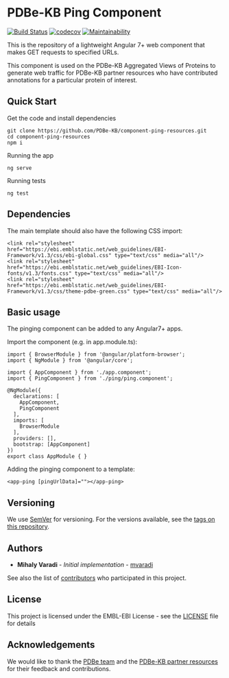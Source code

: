 PDBe-KB Ping Component
=

[![Build Status](https://www.travis-ci.com/PDBe-KB/component-ping-resources.svg?branch=master)](https://www.travis-ci.com/PDBe-KB/component-ping-resources)
[![codecov](https://codecov.io/gh/PDBe-KB/component-ping-resources/branch/master/graph/badge.svg?token=GLYUFFF6QX)](https://codecov.io/gh/PDBe-KB/component-ping-resources)
[![Maintainability](https://api.codeclimate.com/v1/badges/cf98b84b88b21a3e6fb5/maintainability)](https://codeclimate.com/github/PDBe-KB/component-ping-resources/maintainability)

This is the repository of a lightweight Angular 7+ web component that makes GET requests to specified URLs. 

This component is used on the PDBe-KB Aggregated Views of Proteins to generate web traffic for PDBe-KB partner resources who have contributed annotations for a particular protein of interest.

## Quick Start

Get the code and install dependencies
```
git clone https://github.com/PDBe-KB/component-ping-resources.git
cd component-ping-resources
npm i
```

Running the app
```
ng serve
```

Running tests
```
ng test
```

## Dependencies

The main template should also have the following CSS import:
```angular2html
<link rel="stylesheet" href="https://ebi.emblstatic.net/web_guidelines/EBI-Framework/v1.3/css/ebi-global.css" type="text/css" media="all"/>
<link rel="stylesheet" href="https://ebi.emblstatic.net/web_guidelines/EBI-Icon-fonts/v1.3/fonts.css" type="text/css" media="all"/>
<link rel="stylesheet" href="https://ebi.emblstatic.net/web_guidelines/EBI-Framework/v1.3/css/theme-pdbe-green.css" type="text/css" media="all"/>
```

## Basic usage

The pinging component can be added to any Angular7+ apps.

Import the component (e.g. in app.module.ts):
```
import { BrowserModule } from '@angular/platform-browser';
import { NgModule } from '@angular/core';

import { AppComponent } from './app.component';
import { PingComponent } from './ping/ping.component';

@NgModule({
  declarations: [
    AppComponent,
    PingComponent
  ],
  imports: [
    BrowserModule
  ],
  providers: [],
  bootstrap: [AppComponent]
})
export class AppModule { }
```

Adding the pinging component to a template:
```angular2html
<app-ping [pingUrlData]=""></app-ping>
```

## Versioning

We use [SemVer](http://semver.org/) for versioning. For the versions available, see the [tags on this repository](https://github.com/PDBe-KB/component-ping-resources/tags).

## Authors

* **Mihaly Varadi** - *Initial implementation* - [mvaradi](https://github.com/mvaradi)

See also the list of [contributors](https://github.com/PDBe-KB/component-ping-resources/contributors) who participated in this project.

## License

This project is licensed under the EMBL-EBI License - see the [LICENSE](LICENSE) file for details

## Acknowledgements

We would like to thank the [PDBe team](https://www.pdbe.org) and the [PDBe-KB partner resources](https://github.com/PDBe-KB/pdbe-kb-manual/wiki/PDBe-KB-Annotations) for their feedback and contributions.
